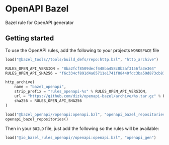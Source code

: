 # OpenAPI Bazel

Bazel rule for OpenAPI generator

## Getting started

To use the OpenAPI rules, add the following to your projects `WORKSPACE` file

```python
load("@bazel_tools//tools/build_defs/repo:http.bzl", "http_archive")

RULES_OPEN_API_VERSION = "8ba2fcf8509decf448ba458c8b3af3156fa3e364"
RULES_OPEN_API_SHA256 = "f6c334cf891d4a65711e1741f88440fdc3ba59d873cb818a218b800ad27d60a9"

http_archive(
    name = "bazel_openapi",
    strip_prefix = "rules_openapi-%s" % RULES_OPEN_API_VERSION,
    url = "https://github.com/dizk/openapi-bazel/archive/%s.tar.gz" % RULES_OPEN_API_VERSION,
    sha256 = RULES_OPEN_API_SHA256
)

load("@bazel_openapi//openapi:openapi.bzl", "openapi_bazel_repositories")
openapi_bazel_repositories()
```

Then in your `BUILD` file, just add the following so the rules will be available:

```python
load("@io_bazel_rules_openapi//openapi:openapi.bzl", "openapi_gen")
```

